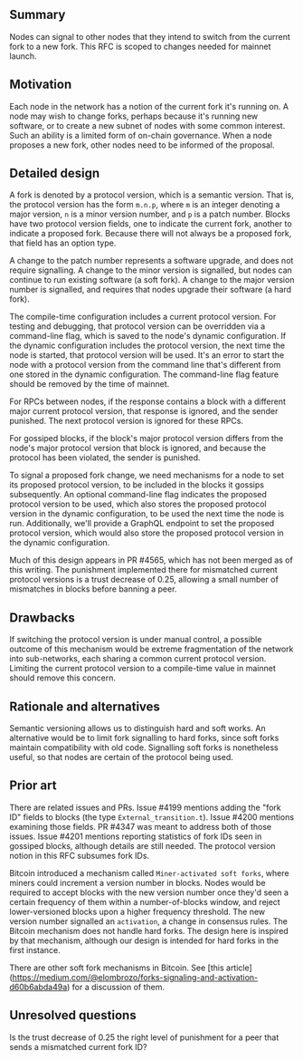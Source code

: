 ## Summary

[summary]: #summary

Nodes can signal to other nodes that they intend to switch from the current fork
to a new fork. This RFC is scoped to changes needed for mainnet launch.

## Motivation

[motivation]: #motivation

Each node in the network has a notion of the current fork it's running on. A
node may wish to change forks, perhaps because it's running new software, or to
create a new subnet of nodes with some common interest. Such an ability is a
limited form of on-chain governance. When a node proposes a new fork, other
nodes need to be informed of the proposal.

## Detailed design

[detailed-design]: #detailed-design

A fork is denoted by a protocol version, which is a semantic version. That is,
the protocol version has the form `m.n.p`, where `m` is an integer denoting a
major version, `n` is a minor version number, and `p` is a patch number. Blocks
have two protocol version fields, one to indicate the current fork, another to
indicate a proposed fork. Because there will not always be a proposed fork, that
field has an option type.

A change to the patch number represents a software upgrade, and does not require
signalling. A change to the minor version is signalled, but nodes can continue
to run existing software (a soft fork). A change to the major version number is
signalled, and requires that nodes upgrade their software (a hard fork).

The compile-time configuration includes a current protocol version. For testing
and debugging, that protocol version can be overridden via a command-line flag,
which is saved to the node's dynamic configuration. If the dynamic configuration
includes the protocol version, the next time the node is started, that protocol
version will be used. It's an error to start the node with a protocol version
from the command line that's different from one stored in the dynamic
configuration. The command-line flag feature should be removed by the time of
mainnet.

For RPCs between nodes, if the response contains a block with a different major
current protocol version, that response is ignored, and the sender punished. The
next protocol version is ignored for these RPCs.

For gossiped blocks, if the block's major protocol version differs from the
node's major protocol version that block is ignored, and because the protocol
has been violated, the sender is punished.

To signal a proposed fork change, we need mechanisms for a node to set its
proposed protocol version, to be included in the blocks it gossips subsequently.
An optional command-line flag indicates the proposed protocol version to be
used, which also stores the proposed protocol version in the dynamic
configuration, to be used the next time the node is run. Additionally, we'll
provide a GraphQL endpoint to set the proposed protocol version, which would
also store the proposed protocol version in the dynamic configuration.

Much of this design appears in PR #4565, which has not been merged as of this
writing. The punishment implemented there for mismatched current protocol
versions is a trust decrease of 0.25, allowing a small number of mismatches in
blocks before banning a peer.

## Drawbacks

[drawbacks]: #drawbacks

If switching the protocol version is under manual control, a possible outcome of
this mechanism would be extreme fragmentation of the network into sub-networks,
each sharing a common current protocol version. Limiting the current protocol
version to a compile-time value in mainnet should remove this concern.

## Rationale and alternatives

[rationale-and-alternatives]: #rationale-and-alternatives

Semantic versioning allows us to distinguish hard and soft works. An alternative
would be to limit fork signalling to hard forks, since soft forks maintain
compatibility with old code. Signalling soft forks is nonetheless useful, so
that nodes are certain of the protocol being used.

## Prior art

[prior-art]: #prior-art

There are related issues and PRs. Issue #4199 mentions adding the "fork ID"
fields to blocks (the type `External_transition.t`). Issue #4200 mentions
examining those fields. PR #4347 was meant to address both of those issues.
Issue #4201 mentions reporting statistics of fork IDs seen in gossiped blocks,
although details are still needed. The protocol version notion in this RFC
subsumes fork IDs.

Bitcoin introduced a mechanism called `Miner-activated soft forks`, where miners
could increment a version number in blocks. Nodes would be required to accept
blocks with the new version number once they'd seen a certain frequency of them
within a number-of-blocks window, and reject lower-versioned blocks upon a
higher frequency threshold. The new version number signalled an `activation`, a
change in consensus rules. The Bitcoin mechanism does not handle hard forks. The
design here is inspired by that mechanism, although our design is intended for
hard forks in the first instance.

There are other soft fork mechanisms in Bitcoin. See [this article]
(https://medium.com/@elombrozo/forks-signaling-and-activation-d60b6abda49a) for
a discussion of them.

## Unresolved questions

[unresolved-questions]: #unresolved-questions

Is the trust decrease of 0.25 the right level of punishment for a peer that
sends a mismatched current fork ID?
